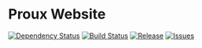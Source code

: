 Proux Website
=
[![Dependency Status](http://img.shields.io/gemnasium/proux/www.proux.de.svg?style=flat-square)](https://gemnasium.com/proux/www.proux.de.svg?style=flat-square) [![Build Status](http://img.shields.io/travis/proux/www.proux.de.svg?style=flat-square)](https://travis-ci.org/proux/www.proux.de)  [![Release](http://img.shields.io/github/release/proux/www.proux.de.svg?style=flat-square)](https://github.com/proux/www.proux.de/releases) [![Issues](http://img.shields.io/github/issues/proux/www.proux.de.svg?style=flat-square)](https://github.com/proux/www.proux.de/issues)
